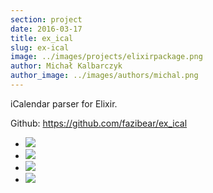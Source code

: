 ```yaml
---
section: project
date: 2016-03-17
title: ex_ical
slug: ex-ical
image: ../images/projects/elixirpackage.png
author: Michał Kalbarczyk
author_image: ../images/authors/michal.png
---
```


iCalendar parser for Elixir.

Github: https://github.com/fazibear/ex_ical

- ![](https://img.shields.io/hexpm/dt/ex_ical.svg)
- ![](https://img.shields.io/github/stars/fazibear/ex_ical.svg)
- ![](https://img.shields.io/hexpm/v/ex_ical.svg)
- ![](https://img.shields.io/badge/license-MIT-blue.svg)
